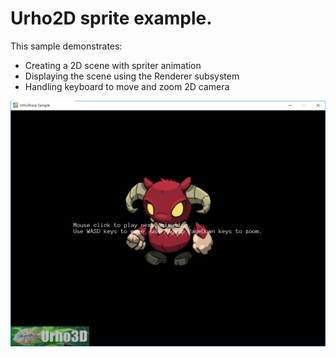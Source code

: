  Urho2D sprite example.
=============

This sample demonstrates:
- Creating a 2D scene with spriter animation
- Displaying the scene using the Renderer subsystem
- Handling keyboard to move and zoom 2D camera

![Screenshot](Screenshot.png)